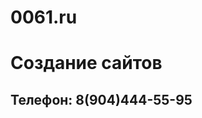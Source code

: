 # 0061.ru
<!DOCTYPE html>
<html>
    <head>
        <meta charset="utf-8">
        <title>Создание сайтов</title>
    </head>
    <body>
        <h1>Создание сайтов</h1>
      <h2>Телефон: 8(904)444-55-95</h2>
    </body>
</html>
